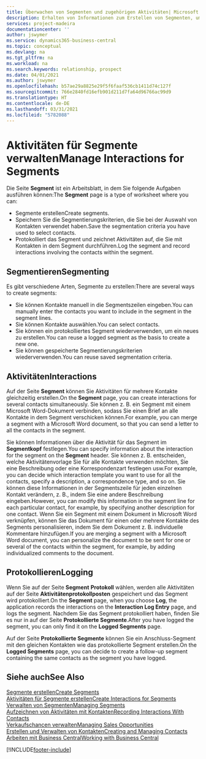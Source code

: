 ```yaml
---
title: Überwachen von Segmenten und zugehörigen Aktivitäten| Microsoft Docs
description: Erhalten von Informationen zum Erstellen von Segmenten, um Kontaktgruppen zu definieren und Festlegen von Aktivitäten für Segmente.
services: project-madeira
documentationcenter: ''
author: jswymer
ms.service: dynamics365-business-central
ms.topic: conceptual
ms.devlang: na
ms.tgt_pltfrm: na
ms.workload: na
ms.search.keywords: relationship, prospect
ms.date: 04/01/2021
ms.author: jswymer
ms.openlocfilehash: b57ae29a8825e29f5f6faaf536cb1411d74c127f
ms.sourcegitcommit: 766e2840fd16efb901d211d7fa64d96766ac99d9
ms.translationtype: HT
ms.contentlocale: de-DE
ms.lasthandoff: 03/31/2021
ms.locfileid: "5782088"
---
```

# <a name="manage-interactions-for-segments"></a><span data-ttu-id="6de6d-103">Aktivitäten für Segmente verwalten</span><span class="sxs-lookup"><span data-stu-id="6de6d-103">Manage Interactions for Segments</span></span>
<span data-ttu-id="6de6d-104">Die Seite **Segment** ist ein Arbeitsblatt, in dem Sie folgende Aufgaben ausführen können:</span><span class="sxs-lookup"><span data-stu-id="6de6d-104">The **Segment** page is a type of worksheet where you can:</span></span>

* <span data-ttu-id="6de6d-105">Segmente erstellen</span><span class="sxs-lookup"><span data-stu-id="6de6d-105">Create segments.</span></span>
* <span data-ttu-id="6de6d-106">Speichern Sie die Segmentierungskriterien, die Sie bei der Auswahl von Kontakten verwendet haben.</span><span class="sxs-lookup"><span data-stu-id="6de6d-106">Save the segmentation criteria you have used to select contacts.</span></span>
* <span data-ttu-id="6de6d-107">Protokolliert das Segment und zeichnet Aktivitäten auf, die Sie mit Kontakten in dem Segment durchführen.</span><span class="sxs-lookup"><span data-stu-id="6de6d-107">Log the segment and record interactions involving the contacts within the segment.</span></span>

## <a name="segmenting"></a><span data-ttu-id="6de6d-108">Segmentieren</span><span class="sxs-lookup"><span data-stu-id="6de6d-108">Segmenting</span></span>
<span data-ttu-id="6de6d-109">Es gibt verschiedene Arten, Segmente zu erstellen:</span><span class="sxs-lookup"><span data-stu-id="6de6d-109">There are several ways to create segments:</span></span>

* <span data-ttu-id="6de6d-110">Sie können Kontakte manuell in die Segmentszeilen eingeben.</span><span class="sxs-lookup"><span data-stu-id="6de6d-110">You can manually enter the contacts you want to include in the segment in the segment lines.</span></span>
* <span data-ttu-id="6de6d-111">Sie können Kontakte auswählen.</span><span class="sxs-lookup"><span data-stu-id="6de6d-111">You can select contacts.</span></span>
* <span data-ttu-id="6de6d-112">Sie können ein protokolliertes Segment wiederverwenden, um ein neues zu erstellen.</span><span class="sxs-lookup"><span data-stu-id="6de6d-112">You can reuse a logged segment as the basis to create a new one.</span></span>
* <span data-ttu-id="6de6d-113">Sie können gespeicherte Segmentierungskriterien wiederverwenden.</span><span class="sxs-lookup"><span data-stu-id="6de6d-113">You can reuse saved segmentation criteria.</span></span>

## <a name="interactions"></a><span data-ttu-id="6de6d-114">Aktivitäten</span><span class="sxs-lookup"><span data-stu-id="6de6d-114">Interactions</span></span>
<span data-ttu-id="6de6d-115">Auf der Seite **Segment** können Sie Aktivitäten für mehrere Kontakte gleichzeitig erstellen.</span><span class="sxs-lookup"><span data-stu-id="6de6d-115">On the **Segment** page, you can create interactions for several contacts simultaneously.</span></span> <span data-ttu-id="6de6d-116">Sie können z. B. ein Segment mit einem Microsoft Word-Dokument verbinden, sodass Sie einen Brief an alle Kontakte in dem Segment verschicken können.</span><span class="sxs-lookup"><span data-stu-id="6de6d-116">For example, you can merge a segment with a Microsoft Word document, so that you can send a letter to all the contacts in the segment.</span></span>

<span data-ttu-id="6de6d-117">Sie können Informationen über die Aktivität für das Segment im **Segmentkopf** festlegen.</span><span class="sxs-lookup"><span data-stu-id="6de6d-117">You can specify information about the interaction for the segment on the **Segment** header.</span></span> <span data-ttu-id="6de6d-118">Sie können z. B. entscheiden, welche Aktivitätenvorlage Sie für alle Kontakte verwenden möchten, Sie eine Beschreibung oder eine Korrespondenzart festlegen usw.</span><span class="sxs-lookup"><span data-stu-id="6de6d-118">For example, you can decide which interaction template you want to use for all the contacts, specify a description, a correspondence type, and so on.</span></span> <span data-ttu-id="6de6d-119">Sie können diese Informationen in der Segmentszeile für jeden einzelnen Kontakt verändern, z. B., indem Sie eine andere Beschreibung eingeben.</span><span class="sxs-lookup"><span data-stu-id="6de6d-119">However, you can modify this information in the segment line for each particular contact, for example, by specifying another description for one contact.</span></span> <span data-ttu-id="6de6d-120">Wenn Sie ein Segment mit einem Dokument in Microsoft Word verknüpfen, können Sie das Dokument für einen oder mehrere Kontakte des Segments personalisieren, indem Sie dem Dokument z. B. individuelle Kommentare hinzufügen.</span><span class="sxs-lookup"><span data-stu-id="6de6d-120">If you are merging a segment with a Microsoft Word document, you can personalize the document to be sent for one or several of the contacts within the segment, for example, by adding individualized comments to the document.</span></span>

## <a name="logging"></a><span data-ttu-id="6de6d-121">Protokollieren</span><span class="sxs-lookup"><span data-stu-id="6de6d-121">Logging</span></span>
<span data-ttu-id="6de6d-122">Wenn Sie auf der Seite **Segment** **Protokoll** wählen, werden alle Aktivitäten auf der Seite **Aktivitätenprotokollposten** gespeichert und das Segment wird protokolliert.</span><span class="sxs-lookup"><span data-stu-id="6de6d-122">On the **Segment** page, when you choose **Log**, the application records the interactions on the **Interaction Log Entry** page, and logs the segment.</span></span> <span data-ttu-id="6de6d-123">Nachdem Sie das Segment protokolliert haben, finden Sie es nur in auf der Seite **Protokollierte Segmente**.</span><span class="sxs-lookup"><span data-stu-id="6de6d-123">After you have logged the segment, you can only find it on the **Logged Segments** page.</span></span>

<span data-ttu-id="6de6d-124">Auf der Seite **Protokollierte Segmente** können Sie ein Anschluss-Segment mit den gleichen Kontakten wie das protokollierte Segment erstellen.</span><span class="sxs-lookup"><span data-stu-id="6de6d-124">On the **Logged Segments** page, you can decide to create a follow-up segment containing the same contacts as the segment you have logged.</span></span>

## <a name="see-also"></a><span data-ttu-id="6de6d-125">Siehe auch</span><span class="sxs-lookup"><span data-stu-id="6de6d-125">See Also</span></span>
[<span data-ttu-id="6de6d-126">Segmente erstellen</span><span class="sxs-lookup"><span data-stu-id="6de6d-126">Create Segments</span></span>](marketing-how-create-segment.md)  
[<span data-ttu-id="6de6d-127">Aktivitäten für Segmente erstellen</span><span class="sxs-lookup"><span data-stu-id="6de6d-127">Create Interactions for Segments</span></span>](marketing-how-create-interactions.md)  
[<span data-ttu-id="6de6d-128">Verwalten von Segmenten</span><span class="sxs-lookup"><span data-stu-id="6de6d-128">Managing Segments</span></span>](marketing-segments.md)  
[<span data-ttu-id="6de6d-129">Aufzeichnen von Aktivitäten mit Kontakten</span><span class="sxs-lookup"><span data-stu-id="6de6d-129">Recording Interactions With Contacts</span></span>](marketing-interactions.md)  
[<span data-ttu-id="6de6d-130">Verkaufschancen verwalten</span><span class="sxs-lookup"><span data-stu-id="6de6d-130">Managing Sales Opportunities</span></span>](marketing-manage-sales-opportunities.md)  
[<span data-ttu-id="6de6d-131">Erstellen und Verwalten von Kontakten</span><span class="sxs-lookup"><span data-stu-id="6de6d-131">Creating and Managing Contacts</span></span>](marketing-contacts.md)  
[<span data-ttu-id="6de6d-132">Arbeiten mit  Business Central</span><span class="sxs-lookup"><span data-stu-id="6de6d-132">Working with Business Central</span></span>](ui-work-product.md)


[!INCLUDE[footer-include](includes/footer-banner.md)]